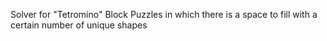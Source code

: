 Solver  for "Tetromino" Block Puzzles in which there is a space to fill with a certain number of unique shapes
